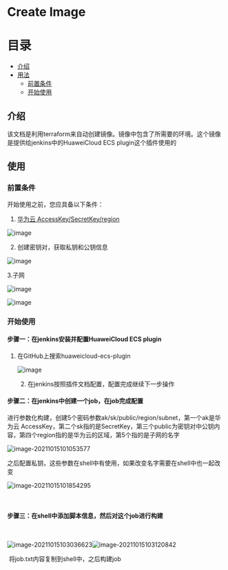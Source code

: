 # Create Image

# 目录

 * [介绍](#introduction)
 * [用法](#usage)
   * [前置条件](#preconditions)
   * [开始使用](#start_use)

## 介绍 <a id ="introduction"/>

该文档是利用terraform来自动创建镜像。镜像中包含了所需要的环境。这个镜像是提供给jenkins中的HuaweiCloud ECS plugin这个插件使用的



## 使用<a id="usage"/>

### 前置条件 <a id="preconditions"/>

开始使用之前，您应具备以下条件：



1. [华为云 AccessKey/SecretKey/region](https://support.huaweicloud.com/devg-apisign/api-sign-provide-aksk.html)

  ![image](https://user-images.githubusercontent.com/78532744/137423308-202d5c2e-5dcd-44fa-a83a-0ebe8e4dddd7.png)

   

2. 创建密钥对，获取私钥和公钥信息

![image](https://user-images.githubusercontent.com/78532744/137423328-25b51e17-b47c-40a9-8039-d4c6a4da70ac.png)

3.子网

![image](https://user-images.githubusercontent.com/78532744/137423353-b5d3d8f1-fc9a-4d2c-bcf4-dcacc7208c55.png)


![image](https://user-images.githubusercontent.com/78532744/137423388-fb4e18c5-8792-4f68-95d7-a2e34b50913c.png)









### 开始使用 <a id="start_use"/>

#### 步骤一：在jenkins安装并配置HuaweiCloud ECS plugin

1. 在GitHub上搜索huaweicloud-ecs-plugin

   ![image](https://user-images.githubusercontent.com/78532744/137423433-2ede9922-8d3e-4480-86b8-1cb621b1a88e.png)

   2. 在jenkins按照插件文档配置，配置完成继续下一步操作

#### 步骤二：在jenkins中创建一个job，在job完成配置

进行参数化构建，创建5个密码参数ak/sk/public/region/subnet，第一个ak是华为云 AccessKey，第二个sk指的是SecretKey，第三个public为密钥对中公钥内容，第四个region指的是华为云的区域，第5个指的是子网的名字

![image-20211015101053577](C:\Users\Administrator\AppData\Roaming\Typora\typora-user-images\image-20211015101053577.png)

之后配置私钥，这些参数在shell中有使用，如果改变名字需要在shell中也一起改变

![image-20211015101854295](C:\Users\Administrator\AppData\Roaming\Typora\typora-user-images\image-20211015101854295.png)

​       

#### 步骤三：在shell中添加脚本信息，然后对这个job进行构建

​         

![image-20211015103036623](C:\Users\Administrator\AppData\Roaming\Typora\typora-user-images\image-20211015103036623.png)![image-20211015103120842](C:\Users\Administrator\AppData\Roaming\Typora\typora-user-images\image-20211015103120842.png)

​      将job.txt内容复制到shell中，之后构建job











​     









